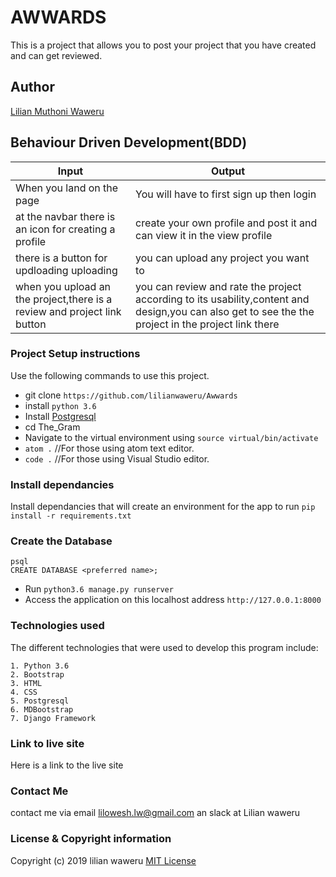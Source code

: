 # AWWARDS
This is a project that allows you to post your project that you have created and can get reviewed.

## Author
[Lilian Muthoni Waweru](https://github.com/lilianwaweru)

## Behaviour Driven Development(BDD)

| Input                                                 | Output                                                                      |
|-------------------------------------------------------|-----------------------------------------------------------------------------|
| When you land on the page                             | You will have to first sign up then login                                  |
| at the navbar there is an icon for creating a profile | create your own profile and post it and can view it in the view profile                                        |
| there is a button for updloading uploading               | you can upload any project you want to                                        |
| when you upload an the project,there is a review and project link button                             | you can review and rate the project according to its usability,content and design,you can also get to see the the project in the project link there   |



### Project Setup instructions
Use the following commands to use this project.
- git clone `https://github.com/lilianwaweru/Awwards`
- install `python 3.6`
- Install [Postgresql](https://www.postgresql.org/download/)
- cd The_Gram
- Navigate to the virtual environment using `source virtual/bin/activate`
- `atom .`  //For those using atom text editor.
- `code .`  //For those using Visual Studio editor.

### Install dependancies
Install dependancies that will create an environment for the app to run `pip install -r requirements.txt`
### Create the Database
```
psql
CREATE DATABASE <preferred name>;
```
- Run `python3.6 manage.py runserver`
- Access the application on this localhost address `http://127.0.0.1:8000`
### Technologies used
The different technologies that were used to develop this program include:
```
1. Python 3.6
2. Bootstrap
3. HTML
4. CSS
5. Postgresql
6. MDBootstrap
7. Django Framework
```
### Link to live site
Here is a link to the live site

### Contact Me
contact me via email lilowesh.lw@gmail.com an slack at Lilian waweru

### License  & Copyright information
Copyright (c) 2019 lilian waweru
[MIT License](./LICENSE)
